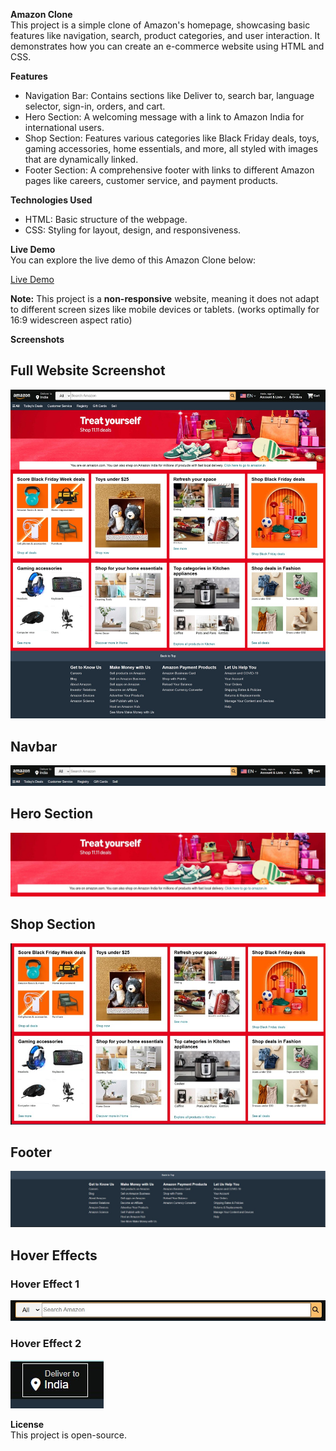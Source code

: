 **Amazon Clone**  
This project is a simple clone of Amazon's homepage, showcasing basic features like navigation, search, product categories, and user interaction. It demonstrates how you can create an e-commerce website using HTML and CSS.

**Features**  
- Navigation Bar: Contains sections like Deliver to, search bar, language selector, sign-in, orders, and cart.  
- Hero Section: A welcoming message with a link to Amazon India for international users.  
- Shop Section: Features various categories like Black Friday deals, toys, gaming accessories, home essentials, and more, all styled with images that are dynamically linked.  
- Footer Section: A comprehensive footer with links to different Amazon pages like careers, customer service, and payment products.  

**Technologies Used**  
- HTML: Basic structure of the webpage.  
- CSS: Styling for layout, design, and responsiveness.  

**Live Demo**  
You can explore the live demo of this Amazon Clone below:

[Live Demo](https://prapti-gupta-1805.github.io/amazon-clone/)

**Note:** This project is a **non-responsive** website, meaning it does not adapt to different screen sizes like mobile devices or tablets. (works optimally for 16:9 widescreen aspect ratio)

**Screenshots**  

## Full Website Screenshot
![Full Website](images/project-screenshots/full-website.jpeg)

## Navbar
![Navbar](images/project-screenshots/navbar.jpeg)

## Hero Section
![Hero Section](images/project-screenshots/hero-section.jpeg)

## Shop Section
![Shop Section](images/project-screenshots/shop-section.jpeg)

## Footer
![Footer](images/project-screenshots/footer.jpeg)

## Hover Effects
### Hover Effect 1
![Hover 1](images/project-screenshots/hover1.jpeg)

### Hover Effect 2
![Hover 2](images/project-screenshots/hover2.jpeg)

**License**  
This project is open-source.
